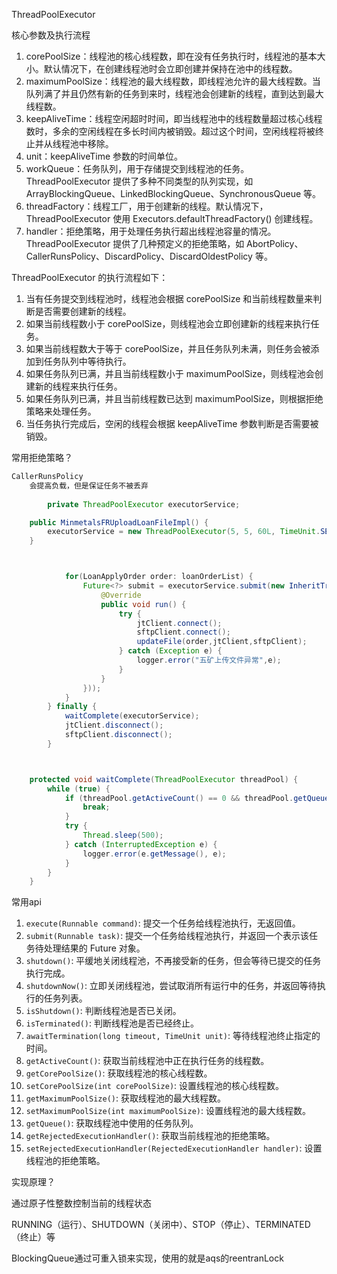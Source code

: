 ThreadPoolExecutor



核心参数及执行流程



1. corePoolSize：线程池的核心线程数，即在没有任务执行时，线程池的基本大小。默认情况下，在创建线程池时会立即创建并保持在池中的线程数。
2. maximumPoolSize：线程池的最大线程数，即线程池允许的最大线程数。当队列满了并且仍然有新的任务到来时，线程池会创建新的线程，直到达到最大线程数。
3. keepAliveTime：线程空闲超时时间，即当线程池中的线程数量超过核心线程数时，多余的空闲线程在多长时间内被销毁。超过这个时间，空闲线程将被终止并从线程池中移除。
4. unit：keepAliveTime 参数的时间单位。
5. workQueue：任务队列，用于存储提交到线程池的任务。ThreadPoolExecutor 提供了多种不同类型的队列实现，如 ArrayBlockingQueue、LinkedBlockingQueue、SynchronousQueue 等。
6. threadFactory：线程工厂，用于创建新的线程。默认情况下，ThreadPoolExecutor 使用 Executors.defaultThreadFactory() 创建线程。
7. handler：拒绝策略，用于处理任务执行超出线程池容量的情况。ThreadPoolExecutor 提供了几种预定义的拒绝策略，如 AbortPolicy、CallerRunsPolicy、DiscardPolicy、DiscardOldestPolicy 等。

ThreadPoolExecutor 的执行流程如下：

1. 当有任务提交到线程池时，线程池会根据 corePoolSize 和当前线程数量来判断是否需要创建新的线程。
2. 如果当前线程数小于 corePoolSize，则线程池会立即创建新的线程来执行任务。
3. 如果当前线程数大于等于 corePoolSize，并且任务队列未满，则任务会被添加到任务队列中等待执行。
4. 如果任务队列已满，并且当前线程数小于 maximumPoolSize，则线程池会创建新的线程来执行任务。
5. 如果任务队列已满，并且当前线程数已达到 maximumPoolSize，则根据拒绝策略来处理任务。
6. 当任务执行完成后，空闲的线程会根据 keepAliveTime 参数判断是否需要被销毁。



常用拒绝策略？

```java
CallerRunsPolicy
    会提高负载，但是保证任务不被丢弃
    
    	private ThreadPoolExecutor executorService;

	public MinmetalsFRUploadLoanFileImpl() {
		executorService = new ThreadPoolExecutor(5, 5, 60L, TimeUnit.SECONDS, new ArrayBlockingQueue<>(50),new ThreadPoolExecutor.CallerRunsPolicy());
	}



			for(LoanApplyOrder order: loanOrderList) {
				Future<?> submit = executorService.submit(new InheritTraceNoRunableWrapper(new Runnable() {
					@Override
					public void run() {
						try {
							jtClient.connect();
							sftpClient.connect();
							updateFile(order,jtClient,sftpClient);
						} catch (Exception e) {
							logger.error("五矿上传文件异常",e);
						}
					}
				}));
			}
		} finally {
			waitComplete(executorService);
			jtClient.disconnect();
			sftpClient.disconnect();
		}



	protected void waitComplete(ThreadPoolExecutor threadPool) {
		while (true) {
			if (threadPool.getActiveCount() == 0 && threadPool.getQueue().size() == 0) {
				break;
			}
			try {
				Thread.sleep(500);
			} catch (InterruptedException e) {
				logger.error(e.getMessage(), e);
			}
		}
	}
```



常用api

1. `execute(Runnable command)`: 提交一个任务给线程池执行，无返回值。
2. `submit(Runnable task)`: 提交一个任务给线程池执行，并返回一个表示该任务待处理结果的 Future 对象。
3. `shutdown()`: 平缓地关闭线程池，不再接受新的任务，但会等待已提交的任务执行完成。
4. `shutdownNow()`: 立即关闭线程池，尝试取消所有运行中的任务，并返回等待执行的任务列表。
5. `isShutdown()`: 判断线程池是否已关闭。
6. `isTerminated()`: 判断线程池是否已经终止。
7. `awaitTermination(long timeout, TimeUnit unit)`: 等待线程池终止指定的时间。
8. `getActiveCount()`: 获取当前线程池中正在执行任务的线程数。
9. `getCorePoolSize()`: 获取线程池的核心线程数。
10. `setCorePoolSize(int corePoolSize)`: 设置线程池的核心线程数。
11. `getMaximumPoolSize()`: 获取线程池的最大线程数。
12. `setMaximumPoolSize(int maximumPoolSize)`: 设置线程池的最大线程数。
13. `getQueue()`: 获取线程池中使用的任务队列。
14. `getRejectedExecutionHandler()`: 获取当前线程池的拒绝策略。
15. `setRejectedExecutionHandler(RejectedExecutionHandler handler)`: 设置线程池的拒绝策略。





实现原理？

通过原子性整数控制当前的线程状态

RUNNING（运行）、SHUTDOWN（关闭中）、STOP（停止）、TERMINATED（终止）等



BlockingQueue通过可重入锁来实现，使用的就是aqs的reentranLock

